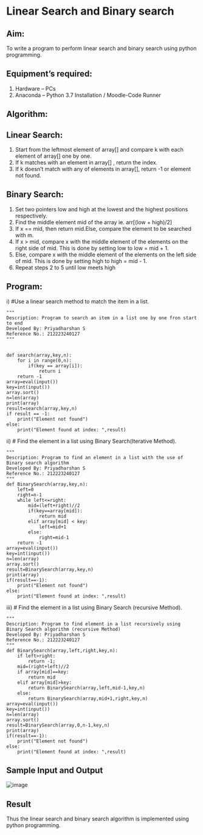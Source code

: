 # Linear Search and Binary search
## Aim:
To write a program to perform linear search and binary search using python programming.
## Equipment’s required:
1.	Hardware – PCs
2.	Anaconda – Python 3.7 Installation / Moodle-Code Runner
## Algorithm:
## Linear Search:
1.	Start from the leftmost element of array[] and compare k with each element of array[] one by one.
2.	If k matches with an element in array[] , return the index.
3.	If k doesn’t match with any of elements in array[], return -1 or element not found.
## Binary Search:
1.	Set two pointers low and high at the lowest and the highest positions respectively.
2.	Find the middle element mid of the array ie. arr[(low + high)/2]
3.	If x == mid, then return mid.Else, compare the element to be searched with m.
4.	If x > mid, compare x with the middle element of the elements on the right side of mid. This is done by setting low to low = mid + 1.
5.	Else, compare x with the middle element of the elements on the left side of mid. This is done by setting high to high = mid - 1.
6.	Repeat steps 2 to 5 until low meets high
## Program:
i)	#Use a linear search method to match the item in a list.
```
"""
Description: Program to search an item in a list one by one fron start to end 
Developed By: Priyadharshan S
Reference No.: 212223240127
"""


def search(array,key,n):
    for i in range(0,n):
        if(key == array[i]):
            return i
    return -1
array=eval(input())
key=int(input())
array.sort()
n=len(array)
print(array)
result=search(array,key,n)
if result == -1:
    print("Element not found")
else:
    print("Element found at index: ",result)

```
ii)	# Find the element in a list using Binary Search(Iterative Method).
```
"""
Description: Program to find an element in a list with the use of Binary search algorithm
Developed By: Priyadharshan S
Reference No.: 212223240127
"""
def BinarySearch(array,key,n):
    left=0
    right=n-1
    while left<=right:
        mid=(left+right)//2
        if(key==array[mid]):
            return mid
        elif array[mid] < key:
            left=mid+1
        else:
            right=mid-1
    return -1
array=eval(input())
key=int(input())
n=len(array)
array.sort()
result=BinarySearch(array,key,n)
print(array)
if(result==-1):
    print("Element not found")
else:
    print("Element found at index: ",result)

```
iii)	# Find the element in a list using Binary Search (recursive Method).
```
"""
Description: Program to find element in a list recursively using Binary Search algorithm (recursive Method)
Developed By: Priyadharshan S
Reference No.: 212223240127
"""
def BinarySearch(array,left,right,key,n):
    if left>right:
        return -1;
    mid=(right+left)//2
    if array[mid]==key:
        return mid
    elif array[mid]>key:
        return BinarySearch(array,left,mid-1,key,n)
    else:
        return BinarySearch(array,mid+1,right,key,n)
array=eval(input())
key=int(input())
n=len(array)
array.sort()
result=BinarySearch(array,0,n-1,key,n)
print(array)
if(result==-1):
    print("Element not found")
else:
    print("Element found at index: ",result)

```
## Sample Input and Output

![image](https://github.com/S-Priyadharshan/Search-Algorithms/assets/145854138/cdd79aab-27ce-4f07-b36b-c1a62d7b418b)


## Result
Thus the linear search and binary search algorithm is implemented using python programming.
